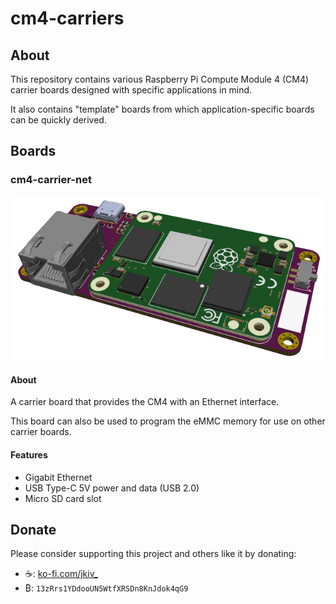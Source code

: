 # cm4-carriers

## About

This repository contains various Raspberry Pi Compute Module 4 (CM4) carrier boards designed with specific applications in mind.

It also contains "template" boards from which application-specific boards can be quickly derived.

## Boards

### cm4-carrier-net

![](hardware/cm4-carrier-net/images/cm4-carrier-net-v1.0a.png)

#### About
A carrier board that provides the CM4 with an Ethernet interface.

This board can also be used to program the eMMC memory for use on other carrier boards.

#### Features
* Gigabit Ethernet
* USB Type-C 5V power and data (USB 2.0)
* Micro SD card slot

## Donate

Please consider supporting this project and others like it by donating:

* ☕: [ko-fi.com/jkiv_](https://ko-fi.com/jkiv_)
* ₿: `13zRrs1YDdooUN5WtfXRSDn8KnJdok4qG9`
